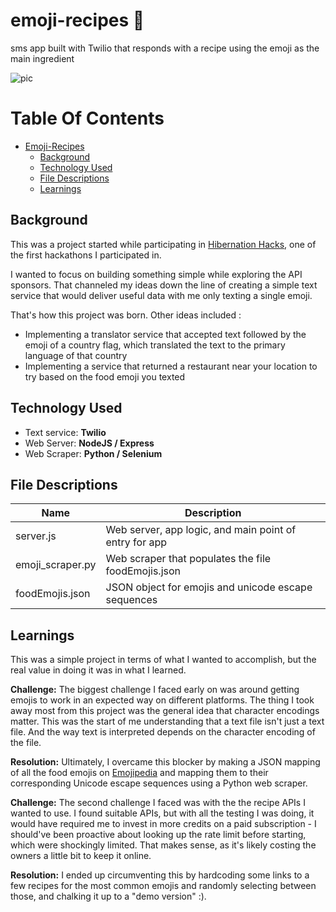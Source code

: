 # emoji-recipes 🍎
sms app built with Twilio that responds with a recipe using the emoji as the main ingredient


![pic](./images/hibernationhacks.png)



# Table Of Contents
- [Emoji-Recipes](#emoji-recipes)
  - [Background](#background)
  - [Technology Used](#technology-used)
  - [File Descriptions](#file-descriptions)
  - [Learnings](#learnings)
  

## Background
This was a project started while participating in [Hibernation Hacks](https://organize.mlh.io/participants/events/7795-hibernationhacks), one of the first hackathons I participated in. 

I wanted to focus on building something simple while exploring the API sponsors. That channeled my ideas down the line of creating a simple text service that would deliver useful data with me only texting a single emoji.

That's how this project was born. Other ideas included :
- Implementing a translator service that accepted text followed by the emoji of a country flag, which translated the text to the primary language of that country
- Implementing a service that returned a restaurant near your location to try based on the food emoji you texted 


## Technology Used
- Text service: **Twilio**
- Web Server: **NodeJS / Express**
- Web Scraper: **Python / Selenium**


## File Descriptions

| Name              | Description                                            |
| ----------------- | ------------------------------------------------------ |
| server.js         | Web server, app logic, and main point of entry for app |
| emoji_scraper.py  | Web scraper that populates the file foodEmojis.json    |
| foodEmojis.json   | JSON object for emojis and unicode escape sequences    |



## Learnings

This was a simple project in terms of what I wanted to accomplish, but the real value in doing it was in what I learned.

**Challenge:**
The biggest challenge I faced early on was around getting emojis to work in an expected way on different platforms. The thing I took away most from this project was the general idea that character encodings matter. This was the start
of me understanding that a text file isn't just a text file. And the way text is interpreted depends on the character encoding of the file.

**Resolution:**
Ultimately, I overcame this blocker by making a JSON mapping of all the food emojis on [Emojipedia](https://emojipedia.org/food-drink/) and mapping them to their corresponding Unicode escape sequences using a Python web scraper.


**Challenge:**
The second challenge I faced was with the the recipe APIs I wanted to use. 
I found suitable APIs, but with all the testing I was doing, it would have required me to invest in more credits on a paid subscription - I should've been proactive about looking up the rate limit before starting, which were shockingly limited.
That makes sense, as it's likely costing the owners a little bit to keep it online. 

**Resolution:**
I ended up circumventing this by hardcoding some links to a few recipes for the most common emojis and randomly selecting between those, and chalking it up to a "demo version" :).
